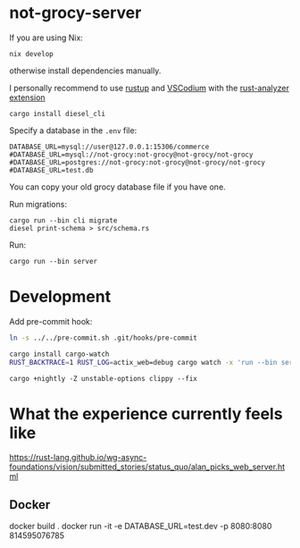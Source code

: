 # not-grocy-server

If you are using Nix:
```
nix develop
```
otherwise install dependencies manually.

I personally recommend to use [rustup](https://www.rust-lang.org/tools/install) and [VSCodium](https://vscodium.com/#install) with the [rust-analyzer extension](https://marketplace.visualstudio.com/items?itemName=matklad.rust-analyzer)

```
cargo install diesel_cli
```

Specify a database in the `.env` file:
```
DATABASE_URL=mysql://user@127.0.0.1:15306/commerce
#DATABASE_URL=mysql://not-grocy:not-grocy@not-grocy/not-grocy
#DATABASE_URL=postgres://not-grocy:not-grocy@not-grocy/not-grocy
#DATABASE_URL=test.db
```

You can copy your old grocy database file if you have one.

Run migrations:
```
cargo run --bin cli migrate
diesel print-schema > src/schema.rs
```

Run:
```
cargo run --bin server
```

# Development

Add pre-commit hook:
```bash
ln -s ../../pre-commit.sh .git/hooks/pre-commit
```

```bash
cargo install cargo-watch
RUST_BACKTRACE=1 RUST_LOG=actix_web=debug cargo watch -x 'run --bin server'
```

```
cargo +nightly -Z unstable-options clippy --fix
```

# What the experience currently feels like

https://rust-lang.github.io/wg-async-foundations/vision/submitted_stories/status_quo/alan_picks_web_server.html

## Docker

docker build .
docker run -it -e DATABASE_URL=test.dev -p 8080:8080 814595076785